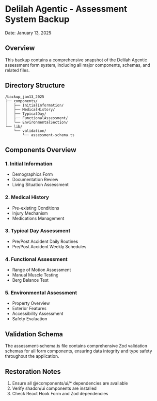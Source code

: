 # Delilah Agentic - Assessment System Backup
Date: January 13, 2025

## Overview
This backup contains a comprehensive snapshot of the Delilah Agentic assessment form system, including all major components, schemas, and related files.

## Directory Structure
```
/backup_jan13_2025
├── components/
│   ├── InitialInformation/
│   ├── MedicalHistory/
│   ├── TypicalDay/
│   ├── FunctionalAssessment/
│   └── EnvironmentalSection/
└── lib/
    └── validation/
        └── assessment-schema.ts
```

## Components Overview

### 1. Initial Information
- Demographics Form
- Documentation Review
- Living Situation Assessment

### 2. Medical History
- Pre-existing Conditions
- Injury Mechanism
- Medications Management

### 3. Typical Day Assessment
- Pre/Post Accident Daily Routines
- Pre/Post Accident Weekly Schedules

### 4. Functional Assessment
- Range of Motion Assessment
- Manual Muscle Testing
- Berg Balance Test

### 5. Environmental Assessment
- Property Overview
- Exterior Features
- Accessibility Assessment
- Safety Evaluation

## Validation Schema
The assessment-schema.ts file contains comprehensive Zod validation schemas for all form components, ensuring data integrity and type safety throughout the application.

## Restoration Notes
1. Ensure all @/components/ui/* dependencies are available
2. Verify shadcn/ui components are installed
3. Check React Hook Form and Zod dependencies
